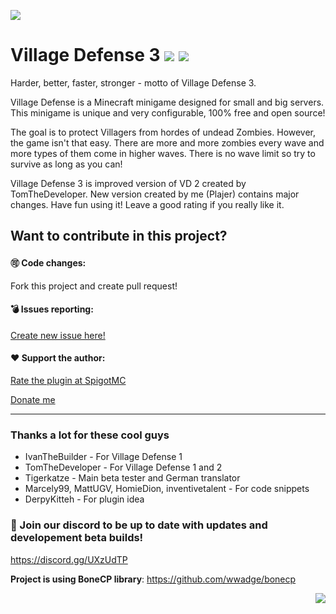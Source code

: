 ![](https://i.imgur.com/BGzirpT.png)

# Village Defense 3 [![](https://img.shields.io/badge/javadocs-latest-green.svg)](https://plajer-lair.github.io/Village_Defense/) [![](https://img.shields.io/badge/wiki-click-blue.svg)](https://github.com/Plajer/Village_Defense/wiki)
Harder, better, faster, stronger - motto of Village Defense 3.

Village Defense is a Minecraft minigame designed for small and big servers. This minigame is unique and very configurable, 100% free and open source! 

The goal is to protect Villagers from hordes of undead Zombies. However, the game isn't that easy. There are more and more zombies every wave and more types of them come in higher waves. There is no wave limit so try to survive as long as you can!

Village Defense 3 is improved version of VD 2 created by TomTheDeveloper. New version created by me (Plajer) contains major changes.
Have fun using it! Leave a good rating if you really like it.

## Want to contribute in this project?
#### 🉑 Code changes:
Fork this project and create pull request!

#### 💣 Issues reporting:
[Create new issue here!](https://github.com/Plajer-Lair/Village_Defense/issues/new)

#### ❤️ Support the author:
[Rate the plugin at SpigotMC](https://www.spigotmc.org/resources/41869/rate?rating=5)

[Donate me](https://www.paypal.me/Plajer)

***

### Thanks a lot for these cool guys
* IvanTheBuilder - For Village Defense 1
* TomTheDeveloper - For Village Defense 1 and 2
* Tigerkatze - Main beta tester and German translator
* Marcely99, MattUGV, HomieDion, inventivetalent - For code snippets
* DerpyKitteh - For plugin idea

### 👾 Join our discord to be up to date with updates and developement beta builds!
https://discord.gg/UXzUdTP

**Project is using BoneCP library**: https://github.com/wwadge/bonecp

<img align="right" src="https://i.imgur.com/Wbu54gv.png">
